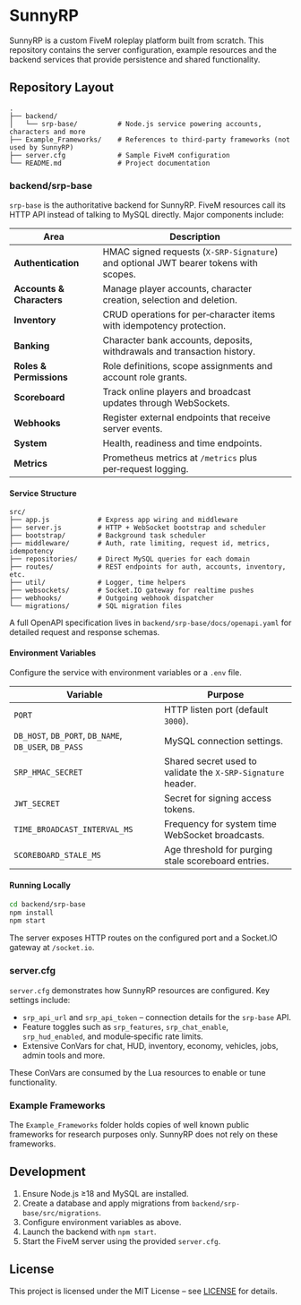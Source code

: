 # SunnyRP

SunnyRP is a custom FiveM roleplay platform built from scratch.  This repository contains the server configuration, example resources and the backend services that provide persistence and shared functionality.

## Repository Layout

```
.
├── backend/
│   └── srp-base/          # Node.js service powering accounts, characters and more
├── Example_Frameworks/    # References to third‑party frameworks (not used by SunnyRP)
├── server.cfg             # Sample FiveM configuration
└── README.md              # Project documentation
```

### backend/srp-base

`srp-base` is the authoritative backend for SunnyRP.  FiveM resources call its HTTP API instead of talking to MySQL directly.  Major components include:

| Area | Description |
| ---- | ----------- |
| **Authentication** | HMAC signed requests (`X-SRP-Signature`) and optional JWT bearer tokens with scopes. |
| **Accounts & Characters** | Manage player accounts, character creation, selection and deletion. |
| **Inventory** | CRUD operations for per‑character items with idempotency protection. |
| **Banking** | Character bank accounts, deposits, withdrawals and transaction history. |
| **Roles & Permissions** | Role definitions, scope assignments and account role grants. |
| **Scoreboard** | Track online players and broadcast updates through WebSockets. |
| **Webhooks** | Register external endpoints that receive server events. |
| **System** | Health, readiness and time endpoints. |
| **Metrics** | Prometheus metrics at `/metrics` plus per‑request logging. |

#### Service Structure

```
src/
├── app.js            # Express app wiring and middleware
├── server.js         # HTTP + WebSocket bootstrap and scheduler
├── bootstrap/        # Background task scheduler
├── middleware/       # Auth, rate limiting, request id, metrics, idempotency
├── repositories/     # Direct MySQL queries for each domain
├── routes/           # REST endpoints for auth, accounts, inventory, etc.
├── util/             # Logger, time helpers
├── websockets/       # Socket.IO gateway for realtime pushes
├── webhooks/         # Outgoing webhook dispatcher
└── migrations/       # SQL migration files
```

A full OpenAPI specification lives in `backend/srp-base/docs/openapi.yaml` for detailed request and response schemas.

#### Environment Variables

Configure the service with environment variables or a `.env` file.

| Variable | Purpose |
| -------- | ------- |
| `PORT` | HTTP listen port (default `3000`). |
| `DB_HOST`, `DB_PORT`, `DB_NAME`, `DB_USER`, `DB_PASS` | MySQL connection settings. |
| `SRP_HMAC_SECRET` | Shared secret used to validate the `X-SRP-Signature` header. |
| `JWT_SECRET` | Secret for signing access tokens. |
| `TIME_BROADCAST_INTERVAL_MS` | Frequency for system time WebSocket broadcasts. |
| `SCOREBOARD_STALE_MS` | Age threshold for purging stale scoreboard entries. |

#### Running Locally

```sh
cd backend/srp-base
npm install
npm start
```

The server exposes HTTP routes on the configured port and a Socket.IO gateway at `/socket.io`.

### server.cfg

`server.cfg` demonstrates how SunnyRP resources are configured.  Key settings include:

* `srp_api_url` and `srp_api_token` – connection details for the `srp-base` API.
* Feature toggles such as `srp_features`, `srp_chat_enable`, `srp_hud_enabled`, and module‑specific rate limits.
* Extensive ConVars for chat, HUD, inventory, economy, vehicles, jobs, admin tools and more.

These ConVars are consumed by the Lua resources to enable or tune functionality.

### Example Frameworks

The `Example_Frameworks` folder holds copies of well known public frameworks for research purposes only.  SunnyRP does not rely on these frameworks.

## Development

1. Ensure Node.js ≥18 and MySQL are installed.
2. Create a database and apply migrations from `backend/srp-base/src/migrations`.
3. Configure environment variables as above.
4. Launch the backend with `npm start`.
5. Start the FiveM server using the provided `server.cfg`.

## License

This project is licensed under the MIT License – see [LICENSE](LICENSE) for details.

